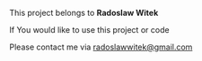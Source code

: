 
This project belongs to <b>Radoslaw Witek</b>

If You would like to use this project or code

Please contact me via radoslawwitek@gmail.com
